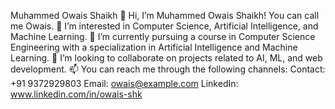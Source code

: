 Muhammed Owais Shaikh
👋 Hi, I’m Muhammed Owais Shaikh! You can call me Owais.
👀 I’m interested in Computer Science, Artificial Intelligence, and Machine Learning.
🌱 I’m currently pursuing a course in Computer Science Engineering with a specialization in Artificial Intelligence and Machine Learning.
💞️ I’m looking to collaborate on projects related to AI, ML, and web development.
📫 You can reach me through the following channels:
Contact: +91 9372929803
Email: owais@example.com
LinkedIn: www.linkedin.com/in/owais-shk
